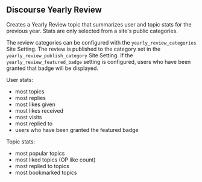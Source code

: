 ## Discourse Yearly Review

Creates a Yearly Review topic that summarizes user and topic stats for the previous year.
Stats are only selected from a site's public categories.

The review categories can be configured with the `yearly_review_categories` Site Setting. The review is published to the category set in
the `yearly_review_publish_category` Site Setting. If the `yearly_review_featured_badge` setting is configured, users who
have been granted that badge will be displayed.

User stats:

- most topics
- most replies
- most likes given
- most likes received
- most visits
- most replied to
- users who have been granted the featured badge

Topic stats:

- most popular topics
- most liked topics (OP like count)
- most replied to topics
- most bookmarked topics
